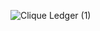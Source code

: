 ![Clique Ledger (1)](https://github.com/user-attachments/assets/f1995517-3b8e-46ba-9388-f0d2ad91698d)

